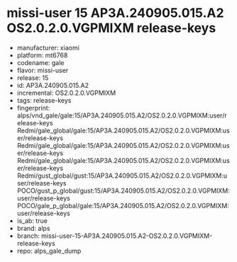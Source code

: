 # missi-user 15 AP3A.240905.015.A2 OS2.0.2.0.VGPMIXM release-keys
- manufacturer: xiaomi
- platform: mt6768
- codename: gale
- flavor: missi-user
- release: 15
- id: AP3A.240905.015.A2
- incremental: OS2.0.2.0.VGPMIXM
- tags: release-keys
- fingerprint: alps/vnd_gale/gale:15/AP3A.240905.015.A2/OS2.0.2.0.VGPMIXM:user/release-keys
Redmi/gale_global/gale:15/AP3A.240905.015.A2/OS2.0.2.0.VGPMIXM:user/release-keys
Redmi/gale_global/gale:15/AP3A.240905.015.A2/OS2.0.2.0.VGPMIXM:user/release-keys
Redmi/gale_global/gale:15/AP3A.240905.015.A2/OS2.0.2.0.VGPMIXM:user/release-keys
Redmi/gust_global/gust:15/AP3A.240905.015.A2/OS2.0.2.0.VGPMIXM:user/release-keys
POCO/gust_p_global/gust:15/AP3A.240905.015.A2/OS2.0.2.0.VGPMIXM:user/release-keys
POCO/gale_p_global/gale:15/AP3A.240905.015.A2/OS2.0.2.0.VGPMIXM:user/release-keys
- is_ab: true
- brand: alps
- branch: missi-user-15-AP3A.240905.015.A2-OS2.0.2.0.VGPMIXM-release-keys
- repo: alps_gale_dump
